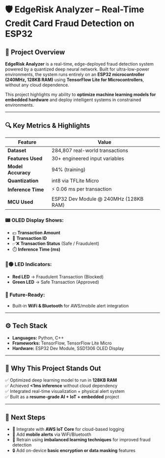 # 🛡️ EdgeRisk Analyzer – Real-Time Credit Card Fraud Detection on ESP32

## 🚀 Project Overview  
**EdgeRisk Analyzer** is a real-time, edge-deployed fraud detection system powered by a quantized deep neural network. Built for ultra-low-power environments, the system runs entirely on an **ESP32 microcontroller (240MHz, 128KB RAM)** using **TensorFlow Lite for Microcontrollers**, without any cloud dependence.

This project highlights my ability to **optimize machine learning models for embedded hardware** and deploy intelligent systems in constrained environments.

---

## 🔍 Key Metrics & Highlights

| Feature              | Value                           |
|----------------------|---------------------------------|
| **Dataset**          | 284,807 real-world transactions |
| **Features Used**    | 30+ engineered input variables  |
| **Model Accuracy**   | 94% (training)                  |
| **Quantization**     | int8 via TFLite Micro           |
| **Inference Time**   | ⚡ 0.06 ms per transaction       |
| **MCU Used**         | ESP32 Dev Module @ 240MHz (128KB RAM) |

### 📟 OLED Display Shows:
- 💵 **Transaction Amount**  
- 🔁 **Transaction ID**  
- ✅❌ **Transaction Status** (Safe / Fraudulent)  
- ⏱️ **Inference Time (ms)**  

### 🔴🟢 LED Indicators:
- **Red LED** → Fraudulent Transaction (Blocked)  
- **Green LED** → Safe Transaction (Approved)

### 📡 Future-Ready:
- Built-in **WiFi & Bluetooth** for AWS/mobile alert integration

---

## ⚙️ Tech Stack

- **Languages:** Python, C++  
- **Frameworks:** TensorFlow, TensorFlow Lite Micro  
- **Hardware:** ESP32 Dev Module, SSD1306 OLED Display  

---

## 🌟 Why This Project Stands Out

✅ Optimized deep learning model to run in **128KB RAM**  
✅ Achieved **<1ms inference** without cloud dependency  
✅ Integrated real-time visualization + physical alert system  
✅ Built as a **resume-grade AI + IoT + embedded** project  

---

## 🚧 Next Steps

- 🔗 Integrate with **AWS IoT Core** for cloud-based logging  
- 📲 Add **mobile alerts** via WiFi/Bluetooth  
- 🧠 Retrain using **imbalanced learning techniques** for improved fraud detection  
- 🔒 Add on-device **basic encryption or data masking** features


